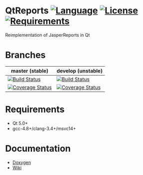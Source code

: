 # QtReports [![Language](https://img.shields.io/badge/language-C++11-blue.svg)](https://github.com/PO-31/QtReports/search?l=cpp) [![License](https://img.shields.io/badge/license-MIT-blue.svg)](https://github.com/PO-31/QtReports/blob/master/LICENSE.txt) [![Requirements](https://img.shields.io/badge/requirements-Qt5-red.svg)](https://github.com/PO-31/QtReports/blob/master/CMakeLists.txt)
Reimplementation of JasperReports in Qt

Branches
========

master (stable) | develop (unstable)
--------------- | -----------------
[![Build Status](https://api.travis-ci.org/PO-31/QtReports.svg?branch=master)](https://travis-ci.org/PO-31/QtReports)| [![Build Status](https://api.travis-ci.org/PO-31/QtReports.svg?branch=develop)](https://travis-ci.org/PO-31/QtReports)
[![Coverage Status](https://coveralls.io/repos/github/PO-31/QtReports/badge.svg?branch=master)](https://coveralls.io/github/PO-31/QtReports?branch=master)| [![Coverage Status](https://coveralls.io/repos/github/PO-31/QtReports/badge.svg?branch=develop)](https://coveralls.io/github/PO-31/QtReports?branch=develop)

# Requirements
+ Qt 5.0+
+ gcc-4.8+/clang-3.4+/msvc14+

# Documentation
* [Doxygen](http://po-31.github.io/)
* [Wiki](https://github.com/PO-31/QtReports/wiki)